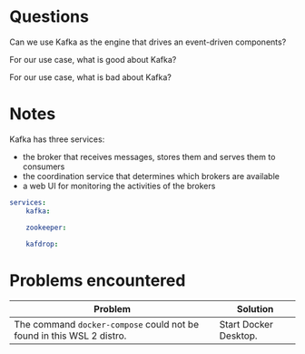 # Questions

Can we use Kafka as the engine that drives an event-driven components?

For our use case, what is good about Kafka?


For our use case, what is bad about Kafka?


# Notes
Kafka has three services:
- the broker that receives messages, stores them and serves them to consumers
- the coordination service that determines which brokers are available
- a web UI for monitoring the activities of the brokers

```yml
services:
    kafka:

    zookeeper:

    kafdrop:
```

# Problems encountered
| Problem | Solution |
| ---- | ---- |
| The command `docker-compose` could not be found in this WSL 2 distro. | Start Docker Desktop. |